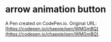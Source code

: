 # arrow animation button

A Pen created on CodePen.io. Original URL: [https://codepen.io/chappie/pen/WMGmBQ](https://codepen.io/chappie/pen/WMGmBQ).

